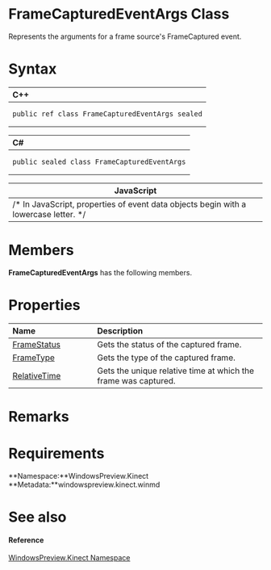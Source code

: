 FrameCapturedEventArgs Class  
============================  

Represents the arguments for a frame source's FrameCaptured event. <span id="syntaxSection"></span>

Syntax  
======  

<table>
<colgroup>
<col width="100%" />
</colgroup>
<thead>
<tr class="header">
<th align="left">C++</th>
</tr>
</thead>
<tbody>
<tr class="odd">
<td align="left"><pre><code>public ref class FrameCapturedEventArgs sealed</code></pre></td>
</tr>
</tbody>
</table>

<table>
<colgroup>
<col width="100%" />
</colgroup>
<thead>
<tr class="header">
<th align="left">C#</th>
</tr>
</thead>
<tbody>
<tr class="odd">
<td align="left"><pre><code>public sealed class FrameCapturedEventArgs</code></pre></td>
</tr>
</tbody>
</table>

| JavaScript                                                                             |
|----------------------------------------------------------------------------------------|
| /\* In JavaScript, properties of event data objects begin with a lowercase letter. \*/ |

<span id="classMembersSection"></span>

Members  
=======  

**FrameCapturedEventArgs** has the following members.  

<span id="publicpropertiesSection"></span>

Properties  
==========  

<table>
<colgroup>
<col width="30%" />
<col width="60%" />
</colgroup>
<thead>
<tr class="header">
<th align="left">Name</th>
<th align="left">Description</th>
</tr>
</thead>
<tbody>
<tr class="odd">
<td align="left"><a href="FrameCapturedEventArgs_Class/Properties/FrameStatus_Property.md">FrameStatus</a></td>
<td align="left">Gets the status of the captured frame.</td>
</tr>
<tr class="even">
<td align="left"><a href="FrameCapturedEventArgs_Class/Properties/FrameType_Property.md">FrameType</a></td>
<td align="left">Gets the type of the captured frame.</td>
</tr>
<tr class="odd">
<td align="left"><a href="FrameCapturedEventArgs_Class/Properties/RelativeTime_Property.md">RelativeTime</a></td>
<td align="left">Gets the unique relative time at which the frame was captured.</td>
</tr>
</tbody>
</table>

<span id="remarks"></span>

Remarks  
=======  

<span id="requirements"></span>

Requirements  
============  

**Namespace:**WindowsPreview.Kinect  
**Metadata:**windowspreview.kinect.winmd  

<span id="ID4E6"></span>

See also  
========  

<span id="ID4EBB"></span>
#### Reference  

[WindowsPreview.Kinect Namespace](../Kinect.md)  



<!--Please do not edit the data in the comment block below.-->
<!--
TOCTitle : FrameCapturedEventArgs Class
RLTitle : FrameCapturedEventArgs Class
KeywordK : FrameCapturedEventArgs class, about
HelpPriority : 2
TopicType : apiref
KeywordF : WindowsPreview.Kinect.FrameCapturedEventArgs
KeywordF : FrameCapturedEventArgs
KeywordF : WindowsPreview.Kinect.FrameCapturedEventArgs
KeywordA : T:WindowsPreview.Kinect.FrameCapturedEventArgs
AssetID : T:WindowsPreview.Kinect.FrameCapturedEventArgs
Locale : en-us
CommunityContent : 1
APIType : Managed
APILocation : windowspreview.kinect.winmd
APIName : WindowsPreview.Kinect.FrameCapturedEventArgs
TargetOS : Windows
TopicType : kbSyntax
DevLang : VB
DevLang : CSharp
DevLang : JavaScript
DevLang : C++
DocSet : K4Wv2
ProjType : K4Wv2Proj
Technology : Kinect for Windows
Product : Kinect for Windows SDK v2
productversion : 20
-->
